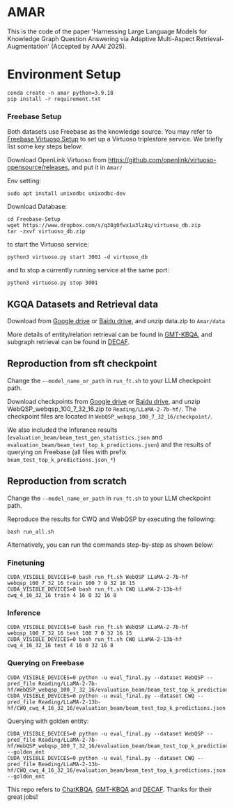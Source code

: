# AMAR

This is the code of the paper 'Harnessing Large Language Models for Knowledge Graph Question Answering via Adaptive Multi-Aspect Retrieval-Augmentation' (Accepted by AAAI 2025).

# Environment Setup
    conda create -n amar python=3.9.18
    pip install -r requirement.txt

### Freebase Setup
Both datasets use Freebase as the knowledge source. You may refer to [Freebase Virtuoso Setup](https://github.com/dki-lab/Freebase-Setup) to set up a Virtuoso triplestore service. We briefly list some key steps below:


Download OpenLink Virtuoso from https://github.com/openlink/virtuoso-opensource/releases, and put it in `Amar/`

Env setting:

    sudo apt install unixodbc unixodbc-dev

Download Database:

    cd Freebase-Setup
    wget https://www.dropbox.com/s/q38g0fwx1a3lz8q/virtuoso_db.zip
    tar -zxvf virtuoso_db.zip

to start the Virtuoso service:
    
    python3 virtuoso.py start 3001 -d virtuoso_db

and to stop a currently running service at the same port:
    
    python3 virtuoso.py stop 3001


## KGQA Datasets and Retrieval data

Download from [Google drive](https://drive.google.com/drive/folders/1uOcpPoBcFeL2JWE6-Wpj6kuR-7Vdgiyz?usp=sharing) or [Baidu drive](https://pan.baidu.com/s/12w4bCqFhDKp6iPVW6i2cFw?pwd=p9da), and unzip data.zip to `Amar/data`


More details of entity/relation retrieval can be found in [GMT-KBQA](https://github.com/HXX97/GMT-KBQA), and subgraph retrieval can be found in [DECAF](https://github.com/awslabs/decode-answer-logical-form).

## Reproduction from sft checkpoint
Change the `--model_name_or_path` in `run_ft.sh` to your LLM checkpoint path. 

Download checkpoints from [Google drive](https://drive.google.com/drive/folders/1uOcpPoBcFeL2JWE6-Wpj6kuR-7Vdgiyz?usp=sharing) or [Baidu drive](https://pan.baidu.com/s/12w4bCqFhDKp6iPVW6i2cFw?pwd=p9da), and unzip WebQSP_webqsp_100_7_32_16.zip to `Reading/LLaMA-2-7b-hf/`. The checkpoint files are located in `WebQSP_webqsp_100_7_32_16/checkpoint/`. 

We also included the Inference results (`evaluation_beam/beam_test_gen_statistics.json` and `evaluation_beam/beam_test_top_k_predictions.json`) and the results of querying on Freebase (all files with prefix `beam_test_top_k_predictions.json_*`)

## Reproduction from scratch


Change the `--model_name_or_path` in `run_ft.sh` to your LLM checkpoint path. 

Reproduce the results for CWQ and WebQSP by executing the following:

    bash run_all.sh

Alternatively, you can run the commands step-by-step as shown below:
### Finetuning 
    CUDA_VISIBLE_DEVICES=0 bash run_ft.sh WebQSP LLaMA-2-7b-hf webqsp_100_7_32_16 train 100 7 0 32 16 15
    CUDA_VISIBLE_DEVICES=0 bash run_ft.sh CWQ LLaMA-2-13b-hf cwq_4_16_32_16 train 4 16 0 32 16 8

### Inference
    CUDA_VISIBLE_DEVICES=0 bash run_ft.sh WebQSP LLaMA-2-7b-hf webqsp_100_7_32_16 test 100 7 0 32 16 15
    CUDA_VISIBLE_DEVICES=0 bash run_ft.sh CWQ LLaMA-2-13b-hf cwq_4_16_32_16 test 4 16 0 32 16 8

### Querying on Freebase
    CUDA_VISIBLE_DEVICES=0 python -u eval_final.py --dataset WebQSP --pred_file Reading/LLaMA-2-7b-hf/WebQSP_webqsp_100_7_32_16/evaluation_beam/beam_test_top_k_predictions.json
    CUDA_VISIBLE_DEVICES=0 python -u eval_final.py --dataset CWQ --pred_file Reading/LLaMA-2-13b-hf/CWQ_cwq_4_16_32_16/evaluation_beam/beam_test_top_k_predictions.json

Querying with golden entity:

    CUDA_VISIBLE_DEVICES=0 python -u eval_final.py --dataset WebQSP --pred_file Reading/LLaMA-2-7b-hf/WebQSP_webqsp_100_7_32_16/evaluation_beam/beam_test_top_k_predictions.json --golden_ent
    CUDA_VISIBLE_DEVICES=0 python -u eval_final.py --dataset CWQ --pred_file Reading/LLaMA-2-13b-hf/CWQ_cwq_4_16_32_16/evaluation_beam/beam_test_top_k_predictions.json --golden_ent


This repo refers to [ChatKBQA](https://github.com/LHRLAB/ChatKBQA), [GMT-KBQA](https://github.com/HXX97/GMT-KBQA) and [DECAF](https://github.com/awslabs/decode-answer-logical-form). Thanks for their great jobs!
